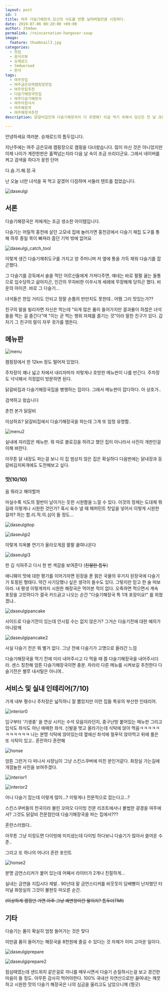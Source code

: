```yaml
---
layout: post
id: 3
title: 여주 다슬기해장국.당신의 식도를 반쯤 날려버릴만큼 시원하다.
date: 2019-07-06 00:20:00 +09:00
author: 2tmdwo
permalink: /reincarnation-hangover-soup
image:
  feature: thumbnail3.jpg
categories:
  - 맛집
  - 음식리뷰
  - 승재로드
  - tmdworoad
  - 한식
tags:
  - 여주맛집
  - 여주금은모래캠핑장맛집
  - 여주맛집추천
  - 다슬기해장국맛집
  - 여주다슬기해장국
  - 여주아침식사
  - 여주해장국
  - 여주해장국추천
description: 닭갈비집인데 다슬기해장국이 더 유명해? 이걸 먹기 위해서 당신은 전 날 과음해야만 한다!

---
```


 안녕하세요 여러분. 승재로드의 틈두입니다.

지난주에는 여주 금은모래 캠핑장으로 캠핑을 다녀왔습니다. 많이 마신 것은 아니었지만 이제 나이가 계란한판은 훌쩍넘는지라 다음 날 속이 조금 쓰리더군요. 그래서 네이버를 켜고 검색을 하다가 꽂힌 단어

다.슬.기.해.장.국

난 오늘 너란 녀석을 꼭 먹고 갈겠어 다짐하며 서둘러 텐트를 접었습니다.



![daseulgi](https://lh3.googleusercontent.com/rIhK3dKNviHnjEvqlE5RLW89kprjlQSXiPIsZfI9lEplhhvSHOmkpRKob1XkOwitnJ2AirbeiODdZWJ16junoqf83e44JM81pzdPVyIZ31qAL2gLXWHe4snnUkB34j29qrqa6RWzZF7W5iiGi2X-X6gqYlKvmL3AMiOnlfF2-xQtfQcByWUBq_BR_DjWSxa61CT2F9liZMiAeiS6w4RwTq19Z931jwn7eQp64t4FeVWWS4TE6KuP76Vfn1yDm_FIw6-dw28OcgkQ1d0fkleUpVyIv-WUBT2lM0WDBTgGeuimOIakOSwMb6-ILC8FfmAXeJqqERyUvFEy1AZ0kzCclbh0WLZQQSiKfmUkix-MIln1bJPwN5tK6MeTEhOnLVwnVM5NtNa0WDM1iXp25gc2zHRoZyqewLmEUwzFHrlVLslFw2VTtsBvWX4PQfgwQSi0rfqCExthvHzKoenIDBueY5p8OCAgVoTR_JBXQLFtHoPK0NyuxVYuQjh8puvJY4IL0LaDBKTtt9ECLlLtFNNBtrwQGDk-j2tWpqDsYANePW02zn-o8fniyROHXd4uchaubz15Xr_iy2kfGUrtcDPmj_1GhIHgpwlF4yATkMe8m3iaw2sxJ6zd394ErKQjK2ORA2e_qzH04bN7vdrdU-8T7Jn4f7h7DbA=w495-h880-no)



## 서론

 다슬기해장국은 저에게는 조금 생소한 아이템입니다.

다슬기는 어릴적 홍천에 살던 고모네 집에 놀러가면 홍천강에서 다슬기 채집 도구를 통해 하루 종일 목이 빠져라 줍던 기억 밖에 없어요

![daseulgi_catch_tool](https://lh3.googleusercontent.com/L9mx2jVnM_EJNaHOmdRdBK03v_wfZIY7pc5sSUxSot4x5zsXpRqMzBKVSEXf0aDjzXzZAjHMO8YzM-BmIC1sjJQxZuNKn56NMRDKUjYCZZKzK7eEY5bYSA8dW9K3D4arkjclZicmKactPtXpoTzbjXARAWD108J1uXA8npuqMVSr9GU3z2dNT0YeWPSPhEF6VUUWZX3NPJuVlskO7s2xMEMJsSF2GhgCIHcWZ6TRYdoO5IGteSmdAXEmwpzgGRh_nf_5TAb61Co305Tdy-FtnrtyhmAw0liyt--A5drmjCsJAVvfsPg8ei_Bb7vsrw3p1Cc9DjNOclanN19CRhFC_SQQ5HsXbv9JpMc-Bsri5sqsOfo2PCrXS1Czu3YnlaEP_nvwSKG7Jn3vSTpLLWYl2PFl7OA_5EjLIl9zzUe3jtdeOKg_zaXEVkThW-_ycVyBY5qoCQEk1OwrS1BGudkL7TukbGS2RlEWrz4S-7pf5Gy2daS2tik8U2zuKqpK2G0LJi8TnLJu4W6T340mwXHwq3uqL5Y9nsYWjDMnscueuDMt9W_v3BBL56iuS1Cqckk4TzpUgyOwFiFoXzBSubz-47XWd5kv-_kiAEZ5I_Ip5kzQwrO79366Y5hvtLmOpvjbqrbX5KFcxNdKGGrqWAGkIjJj48Tt8XU=s600-no)



이렇게 생긴 다슬기채취도구를 가지고 양 주머니며 저 옆에 통을 가득 채워 다슬기를 잡곤했다.

그 다슬기를 강둑에서 술을 먹던 어르신들에게 가져다주면, 얘네는 바로 펄펄 끓는 들통으로 입수당하고 삶아지곤, 인간의 무자비한 이쑤시개 세례에 무장해제 당하곤 했다. 비운의 아이콘. 바로 그 다슬기...

녀석들은 한입 거리도 안되고 정말 손톱의 반만치도 못한데.. 어쩜 그리 맛있는가??

친구의 말을 빌리자면 자신은 먹는데 "되게 많은 품이 들어가지만 결과물이 하찮은 녀석들을 먹는 걸 즐긴다"며 "이는 곧 먹는 행위 자체를 즐기는 것"이라 말한 친구가 있다. 갑자기 그 친구의 말이 자꾸 귓가를 맴돈다.



## **메뉴판**

![menu](https://lh3.googleusercontent.com/OInTJDrzVQJYgRJAkC98xKS-y-TdNx6aw0jMd6rveOFsgyKAmOiCVwbd5OusEAJJAbiEWfyPcx1ThFqUrYxMZVyZIbDoC8CWlvry1UlVuwPnih64MH0flbNFJuFhz0bUzTXrGdqkukmvM9ptspqz1yn8YrxOM6U1TDIgifXhPXMUFy7iHnscq1GZeYrFgpp10AIN57-El0n_ZA1KDnRZycrJVkLAZGRvfwl_TJ-chfGAUov6gLMasutJIo6JkgVTm9w_QfldGceab_wSBjOs9KFSqmvCUM4LvjqqbEjItP9gVyyjhoQLfCyaDxXI8tzwjQZDtZb2jxdza-0fTK8KrQYeLlStUwvL0Md_1pElG4-3snZEGVtn5oQyQxr14hmht3jHDsirxIIR3WIoDusBj-PijaaK3g3_zHBmR1STPWMtgy56OAxkNXbe-GWobdw6g5arR1RmOhW3QRQBLkd7LlDSn9ElpFxlONWJbZ5CsBxFdijmv37vOINmrpoUx9RPGJPIXEsHRIAnUCTF9gI2lqaOIj0FZJ8YpxM5Qj4VZW-PdWHsGiyr61q4yYojbKu4okqm4emV7rQowO07fpoHGaZ7_3aSPnYYKciFcbo6QCdPKIm0hMEWxWkCIYcpLHO-twM5xgCPIpb8CnP46sY4bFuvqP-WFes=w495-h880-no)

캠핑장에서 한 12km 정도 떨어져 있었다.

주차장이 꽤나 넓고 차에서 내리자마자 저렇게나 호방한 메뉴판이 나를 반긴다. 주차장도 넉넉해서 걱정없이 방문하면 된다.

닭갈비집과 다슬기해장국집을 병행하는 집이다. 그래서 메뉴판이 잡다하다.  아 상호가..

검색하고 왔습니다

춘천 본가 닭갈비

이상하죠? 닭갈비집에서 다슬기해장국을 파는데 그게 또 엄청 유명함..

![menu2](https://lh3.googleusercontent.com/DDv2Lj2gN_B3-qiAmW7xC_GdQmqmVYKGLsZTFOuNspRI7tPsSlpeEjYja-UwIrZd4dmBEh8FMnP2QhJ745KqYcE2wnsJY47RKwmAZpSnUJfulSgblWBw7-3nlLJbKVgpb19WZC8Y8p2LZoPLXe0gpErLQIqokugWysUWR2hTowLpaOC6HJ_T6NubizUxfqHrWDzx-m3T1pnBF_nBxiS3gW6crxHkYWtQKHZN-EzbOvY6hU2RT6H9sTuu7GIe_u5qqaCg9OWswrOq54lVArrvBJmP_Jei2kkIZJHORMswi2YSRmeCtbjbMmCGiNyb1Z9-uoEWIyoLTUUqpO8bxWc93RPpJ2EvEddybYzdK1fHh-VnofiwG2Tw5wK2o9FG3G_0eZg5Ia1RUBdu7hXi-7KNryASs_L54sk9CUG6M-V_GsmGddFWTnC6LSKGNdZp78PifY9kh4-STLNJmwNMaRyeHVYsYqofkodNcB_rAOGJVd8zogu_DdXTixn6FeFJNf4qguXS-_Qwja2oARY6veMTz1oQ-ii3QjTzw0bwxCDTh3OrKgjhWQAaP6EcZbdNp2wdbbdOftab9i-hlm344AfANSwOSMuNQ0-6Bm4waSsNa-ZdepcRdxbvYIhSBuz2lsR7n56fCr4hJUcrbMK_GaA0jvqG5xVloHlNtJf22y56kHnzZVZ3VKgEkf-RduvU1BmOWg3iUuv2MG5mvIHhu5krRe57=w1499-h843-no)

실내에 자리잡은 메뉴판. 뭐 따로 블로깅을 하려고 했던 집이 아니라서 사진이 개판인걸 이해 바란다.

아무튼 닭 내장도 파는걸 보니 이 집 범상치 않은 집은 확실하다 다음번에는 닭내장과 등갈비김치찌개에도 도전해보고 싶다.



### **맛(10/10)**

음 뭐라고 해야할까

마실수록 식도의 절반이 날아가는 듯한 시원함을 느낄 수 있다. 이것의 정체는 도대체 뭐길래 이렇게나 시원한 것인가? 혹시 육수 낼 때 페퍼민트 찻잎을 넣어서 이렇게 시원한걸까? 하는 합.리.적.의.심이 들 정도...



![daseulgitop](https://lh3.googleusercontent.com/rIhK3dKNviHnjEvqlE5RLW89kprjlQSXiPIsZfI9lEplhhvSHOmkpRKob1XkOwitnJ2AirbeiODdZWJ16junoqf83e44JM81pzdPVyIZ31qAL2gLXWHe4snnUkB34j29qrqa6RWzZF7W5iiGi2X-X6gqYlKvmL3AMiOnlfF2-xQtfQcByWUBq_BR_DjWSxa61CT2F9liZMiAeiS6w4RwTq19Z931jwn7eQp64t4FeVWWS4TE6KuP76Vfn1yDm_FIw6-dw28OcgkQ1d0fkleUpVyIv-WUBT2lM0WDBTgGeuimOIakOSwMb6-ILC8FfmAXeJqqERyUvFEy1AZ0kzCclbh0WLZQQSiKfmUkix-MIln1bJPwN5tK6MeTEhOnLVwnVM5NtNa0WDM1iXp25gc2zHRoZyqewLmEUwzFHrlVLslFw2VTtsBvWX4PQfgwQSi0rfqCExthvHzKoenIDBueY5p8OCAgVoTR_JBXQLFtHoPK0NyuxVYuQjh8puvJY4IL0LaDBKTtt9ECLlLtFNNBtrwQGDk-j2tWpqDsYANePW02zn-o8fniyROHXd4uchaubz15Xr_iy2kfGUrtcDPmj_1GhIHgpwlF4yATkMe8m3iaw2sxJ6zd394ErKQjK2ORA2e_qzH04bN7vdrdU-8T7Jn4f7h7DbA=w495-h880-no)

![daseulgi2](https://lh3.googleusercontent.com/-P_OavJUUFm-IXNenZB4MVbmqPcbyAy99cXvcvIGNe9aFQZ8A_HjJObSKgPP2S08mTK45Cp056k-fbRsmXiSgELNjaS-aHw6PJHGPf3KHLrgPiqfxW_B7ECLApGDkEKoNSzOv5e44i7tJgEVH7qY7lWHCOadIHwnbj1QIOq4QA4dvF9OEKkdydB5HcO1P59V6FiC5XZ0MzNo6XVB7buYHaPwlchIvvx8iikhCQ23Ad7s27sN3387NooP4_eHKxAdnHDT25YfCA2Nr0r9i5LTsIwV2RdEx3ldwc4mgGf2_J1zG9l93-ryf3HHHbaLD6fIOwhzHUk0k6YhEXHiCCQWkonaLfes69VxgTMwNvCKnePF3bszViRARZSkzUqbaCS8Sc6Jx1cHecAaRsDSRzGtsPKjKgQKMrwy3tYsS318b_9oAms_0kguiBB56K-K5xWte734C1puZLhz7NFeT4XaNia1fTra_jYKfJehbn_LEIbTr1zJNdJxY8yBxZHnMAMMd1euvuQ9qRPD6pcsJspQYvR4CWFHRIZCu9XjRFGn-DHvK0JXx4WHKU40RFZA01TJdDDBWZhNmUInvH85Vc9YwMK8iWTndZq12xXSfsT83oSu5Dlj_Wg_wI5PFSsawaF2aT3R-gsA9Sa-UVh6oc6AUWsdyjIj_OI=w495-h880-no)

이렇게 지옥불 연기가 올라오게끔 팔팔 끓여나온다

![daseulgi3](https://lh3.googleusercontent.com/HkRJGnE6a_STDuGfOqIwjquqrFyrk5xeMBsuOukWKnqgO-4tyWTB6pnODWGO0B2jRmJz79B4QWMG7lUY6yGQfo39edDh6PDnewqG9zG-Gc9pFgu789jeTQgzxMQnjGGsHXJAhTwhcYSySpAlpWTDIW0QI_aDvIE3oh24_GwHbT2eNeqyXtlL7HCOfzShybEig-MR6Y4LKp8l14pD0mDpzrm-JlVTobA9GbCvukfC2pieZoaRXRtG8HnDgy_BL8ANhft4ZZWwD8_z5AWD8UvFGVxvH3EmRuVDO6JOQJ3uJlxBQrBwcy_1sjwk3gYa5d_SDj6jgcT8O8YipAMhdI7BrbuqF0X9cIaYImVnWK8qmbNV9L4YRx8_x-cAzME5Xqy3BOLdwcFmAgzCXzIjbl0tVx9Mwru2VmHsYEtV5HhC6_vc_QchcQm9ZIXlLbFHe9yabtbh5zCV0Bn5em_KINfjaWgvjJ2of4lXmsZ1WYUAqg65zQxirCEohh7EO86Am5a-oeCKMtpxPvhoL9CmsPt7_TwIPKAE35xoeOtQj7qhQ12q3rPbRKiaErb422O8yn0npUexoLqNWVJbyLgDHvRsmYpnP7aOPPPEVtKB1CCXzijcBOI94nkeVfHV7YLGV4wMJPdqzOI9iHH1a_TN7RuvD1u52rzaYBk=w495-h880-no)

한 김 식혀주고 다시 한 번 색감을 보여준다 (~~친절한 틈두~~)

애니웨이 맛에 대한 평가를 이어가자면 된장을 푼 맑은 국물의 우거지 된장국에 다슬기가 토핑된 형태다. 약간 사기당했나 싶은 생각이 들수도 있다. 그렇지만 믿고 한 술 떠보아라. 내 평생 이렇게까지 시원한 해장국은 먹어본 적이 없다. 오죽하면 먹으면서 계속 포장을 고민하다가 결국 카드긁고 나오는 순간 "다슬기해장국 특 1개 포장이요!" 를 외쳤겠냐..



![daseulgipancake](https://lh3.googleusercontent.com/qAK5OVNiD4P_dQiSgwSk77j7nlVwXu54FZV_hLUckQfQtUhgvoXf0OIRhMyGctXZxVitZd-CJIOVwrLb4LOVlQiqgh1I0zkV0uRzMg9nUjRMOYLqU_aD5OaeWPNTv4O1ItNnEi5G0RDdEKwor8eAaI8S2i6_7biSecWbL1anCJzMRe-fwIQOuA4KunZosnZ7zdqo_X9uK_8h_EYTnqboPcTwgyo-Lphvy2806aF5zzfYn4JhqxtIaGzcSmK20ckWzyHZD8Cz5JnwUIGXoKZpOQRCjhdVHg3E1v6hM3lGOudiiuR7Q5xZG6zcycybhZryoUzIZ5TER-5a53PsYEbFIthKS0VTfIIo54z6yqds4iLVJdxJZUcC_RMPW12kCyjLDLIVfbKfLe8322hMUvmhCOcFIF_Hiz0D_8kh7_XztYF0LsOunNA0-ZPKm4Px8biEbNa4nAbVtAHcfzVGVdCMa_2WgEex3uRev3vDOLnIMoF0rPn7fge1UJyJPVQ6bfGpaEHywLEifsH94tEU54KSqFuEmrQlY11jR_9kExF81DvEDj8iAlVlqX9j4mgMbPMJ1E6C8Qpit77I9Ca_vcEAR8KGRPDHe3Clwp4OgSE2oRk6cUtT7BTC83XBAmlgJ4abWc0iELeAbikZKx7h6qIGeOhAR5BMnx14uis5xRT0EcdElHNBzcPohcLh6Lzwl1Fazhaskepb-SRtndr4DFEa_6Tq=w509-h903-no)

사이드로 다슬기전이 있는데 안시킬 수는 없지 않은가? 그거슨 다슬기전에 대한 예의가 아니랑께

![daseulgipancake2](https://lh3.googleusercontent.com/gAEf9UUqHRwlpgHNGSfRzWyTpJ1fjO-yra36XaHlC9TPoVyABld6MTY-VI9tNa3BJ0zjh4TtLscR1WhUlOkyhN4XKSk9-2kTd5s0mW2V_0wYL0U2WHCDaiM4Qu4PVAKZns9z1ad4jrl3aXLfvgZMvsLtrhuAe2F07m--y7OZk8uKpEqeQVU3zUMku0f2m_Dt7CrKvEYSHlWBxh0jKQr9YyvLntxCsDVx8PnMsGYU3jBhtsIQIC17HFDmNP8xS6_07w2fQY6hPAl1bscv9ZU8B2hgaGBcmzTtTeibK-mPm4DdJeBpUtzFTiO937D3bek6Lb3H4tGc6J1C3nnyDzO2G4gARAIb3GZnk7cbgXgIV09SwX0qqbie62ObePjgssJgzP9ntkPsXxyqg5yb-yX3h1ZLtaVNAKJhmaJWx6f9ewvPQSi_UZXvVVq6YG1n0oYOitz-uU9FT1gbUipR3BJ_I6RgXFWKvKPKg3Irx7XOsV6fMCX4JKga6wig-sLaZg2ICb-Uw5C9pTIfZZbofrfTKcO0RbL-_spff3cghJQrF3A8ewlik4Q1kfDnlPiSWxfRg8iTHlY0iJWBOY5FVvAR-dK5ENBsPtgTYmP4HDmsX3geByWJbi0OaaW6mUrJoTot6e-3w4ckUhMr-tPIhYvPnNU2aEilcdNqfDdseXyNvm909GBRPd8pBXPy9HMqy9hA7VgQVyIxs2bvk_rrY5SfOe5U=w475-h843-no)



사실 다슬기 전은 뭐 별거 없다. 그냥 전에 다슬기가 고명으로 올라간 느낌

다슬기해장국을 먹기 전에 미리 내어주시고 다 먹을 때 쯤 다슬기해장국을 내어주시더라. 센스 칭찬해 암튼 다슬기해장국이면 충분. 차라리 다른 메뉴를 시켜보길 추천한다 다슬기전은 별루 내서탈은 아니여..



## **서비스 및 실내 인테리어(7/10)**

가게 내부 평수나 주차장은 넓직하니 잘 뽑았지만 이런 집들 특유의 부산한 인테리어.



![interior0](https://lh3.googleusercontent.com/d2XhSDolkH36nPthlWKK8VRnwwcH8AtdywiTuV9Ep84O--BUmxAZzYFmMpOjJlEV8Hj35eJdFnAGjX_wFnTLEgtv2MiIwk3dmrQvz752N8-2f3q93uYhPzB1fdizrTul2HOMb0btYFSkjNejb6H4iu3neXslfoTe64GUYWUS9VtC5e5a2EKCF-Tzyg_teP0lzOht3uZbVIJGDGP0tdaOoVEPLdyQI4I51PsNB9QMa3i4PBn5ZwXvKSQq0xPYlc9A5nxVcQP9v-pdh-0RCa8FI4t-mCwTpyfx9h5tfoGgZsRRDZ6YVcknSbD8-gvGtybwyE2BpsrmKeEjCBGY1TK71NAXP9WHlRqBXOEQnhLO87pPpkiVt4mvETJZBD4feA2gOu83f0ir4ayrvumcyGj04M5jvgFAl73I4_vVF9L7WB8Mk3HSHL_tYppleZug4icerrrAXvTNRi2eyJtk55plsa6roxBPZQlYEOehg1Bcrskc0OuAUSUCceQ0wHWM0p8rwTTXl246hMdDu2o494CARMXvM4dXjOcqFRg65F2Fls-K3h60LAaJRV_XNEwvATgWhOhvL8O3bWFsb2bRY495RmUaDWh2a_Q53TuUgjcjBJ4524o31jWpHo8WKmzMpFOLjVeIkgW4oZDN9sbvAaOTN_mCPGKoKbyhDfmR8HQYPw3FMD9eRF3Un4N_BLP6Ujya7d38v5W_CFjqDzA4dwjySJSo=w509-h903-no)

입구부터 '기생충' 을 연상 시키는 수석 모음이라던지, 중구난방 붙어있는 메뉴판 그리고 입식도 좌식도 아닌 애매한 좌석. 신발을 벗고 올라가는데 식탁에 앉아 먹음ㅋㅋㅋㅋㅋㅋㅋㅋㅋㅋㅋ 나는 분명 식탁에 앉아있는데 옆에선 좌석에 철푸덕 앉아먹고 뒤에 룸은 또 식탁이 있고.. 혼란하다 혼란해



![honse](https://lh3.googleusercontent.com/vFmoTlNL-9TkuFhtTvRYzae0f9rPwfMRth_MHTyzeUHK44tmDB0THfRGze_y8JTTnSsUSOEou9BN5Sw4fsgoXN1Jsvkzc_ricBnhX4h8ieknW63YPu2xXoC4MA3gF719igfzJi6LCSLxI4bHV3CwnsdMfblK8z_lRRoWn0hP_DPOoWhPdPN6yhfjQ8dE0YZksc_dyrrF0g0FW9dH8Vmr1cZacSWzaK8uSR40PFuWfAZ5ECS84g4IlXVJVwDJjTPGsh5kbPQK6vyyqIo72BGF7WlLFyDXIro8bXYr5II4GCN02PI4v71Ptyxu9hsiobmnsGQ8bhhzTbVMKGDE6qLFnsBOatM0WBBmVu0ngEvCmxTlM7jIOrHA5B1T_re1G5ABjzWeFKrcBI69RszBLbN3KoUieksBDNhSG24PkYO7VhZ2r3VOnBqrU9gEBaKzOEQmybVT_hx1XYb5Z2zVAUb5jqAwG8Zb21u6XQB5Eafgn2gisFhhpLPgu-KL9L-lGY8dlcggzgOzPpK5l_xqLjWD3Cn7NcwPy8_13RR3Z5Cdo3yAka6nAkFOktmpezo0UhVstHpvqOIrqN8Q5qxhPqxw7k4YltEUlDtQW3iBD0GZzF0pW7wqwb3iVPG5ug7AHmJMw9VoHAuDsBLeZDERhWi9uijKo2NNMEmJArY6ufl_XQkPsRLXR21q3RYqEWsPugWF7OBYNrwBCD6WcpYZlTuYsfui=w400-h345-no)





암튼 그런거 다 떠나서 사장님이 그냥 스킨스쿠버에 미친 분인거같다. 화장실 가는길에 개깜놀한 사진을 보여주겠다.

![interior1](https://lh3.googleusercontent.com/WtRePet5u0mbDUtZa15T2gkVnbw4v-p8RSf6xKx1vBjcB5yMb_-RcH01-Qd2IGWftb_w5XAHzULJkJtG0LtG-VUxpGGDdvi4mBT9_PRlsV0Wno7Sp4oQjy9d_gWFF6NlHjQ42b6QURYmfkKGYVymOF-PKLXno-yt_UNpKYHX2-bF16jdTqWU7SZRJTEnY1sXMtfeV0ruMRH0p02jTuqXXpn0G38iRjxzvV9V_pkNl0PVA1-qD8LWTR-NM8FjF3QXk-92KL5-p40EifCFIwaVEZrzb0vYgHdRIzFNJHMO2XD9FlEBeIhY8xSLYSdgmGu-jNajuNEWYbdwlmPxEi07FlFc5MYFE25GLdPRfpHFxESrEaG5g06GXsgJ2Qy1s03B2Ofuwt7Z1IiaaiqSKKkG3pwdjJOw5rVaxbTSmxSO4JqXqwXlDZ5R38AvwMzfPrXzzte1tvjEhiu-1Jm-gWb9koHdOAqg_CrYhSDcXiRjJINZGOZ0DwoSoQL3i8APwe4apgZBSUgHHREp4NehT9fH0mi1TzR4GPNZkVJKO74qt7PEhjciljAmzJfeLDHbZaD25fQfhnZ8ZWHMkOF_ycr536DBJmtcLMumZOVF9DR5fxs5-pQsM1IFJ3tj2RBJDYzPsVaNWPDzTIA-aY4jG3190PG_-YC1veyxBwcsHEPmgzTbNjSgmE-oxMAGWQ__g8DpkMxpxL54IYCUnzDZ8RafbeBp=w509-h903-no)

![interior2](https://lh3.googleusercontent.com/rqDjtqjiSMp1tKI1Sp8XNS2t7wp0cLEOxI9yWLbjNa7BiQM_paIyWRTb-yGlJ-sbBZQgcoWnY0BpF9Iqi2I7KLz7DzgF8yt7SCgr_8nsgv-XDmGlhvb8ubL4pu4_o72LBquymMfCK_9mU7xSSR0lXpaTpq7J683rnUvLmHKhzjymtBM2uWzvg9X9yVaXUaWFWaHr8LtCKPIc_5HwLFAhnyV9Zt5eskJRRyBemaMZklRxyQh3GwMIhfEo8iHWApw6anKeuQ-fj3gv8BjKAQg0abBlELUW6YU9aaUD_qEkcKQ26oezYdsYhQCRrnQ_NtB9yuhBX_d5HjBaEKdU3IjFpMr2R2cH0CkICisXMXkXsI4UW-JmTyq6w2FEblijhlFUyoELl26r5OTkHJkK4rbqTS3NCdpU6jGyHEHQS213j10p_Kib88D-FpNGjtOq1HKrL6pD_FR8eFTEkWAI8Gl51MfjZiNi4AEhhTIUbejD89EIblaOCghNZxICtUrfa2oSPGMtno6ecFmD2087FpilJWf8ZGuV7NsmtS0JFJ575TqqkR6IhGgNDqJTiHszqwp01nNRxdsYISz6pjVDU4XEVRiMK_K8apeWTQZ1W_354j2l77mK9SRiOTWnnfSF5K7A8zLuvdRK_pKrLB56p1B7g_RI3bydrfBvOkw6wR8YEnuNbYdd6xA13qDrJP4KtTc1_OSAIY4-Y18nG9sQwTyPK7Pk=w509-h903-no)

아니 다슬기 잡는데 이렇게 많이...? 이렇게나 전문적으로 잡는다고...?

스킨스쿠버들의 천국이라 불린 꼬따오 다이빙 전문 리조트에서나 볼법한 광경을 여주에서? 그것도 닭갈비 전문점인데 다슬기해장국을 파는 집에서???



혼란스러웠다..



아무튼 그냥 이정도면 다이빙에 미치셨는데 다이빙 하다보니 다슬기가 많아서 쓸어온 수준..



그리고 또 하나의 어나더 혼란 포인트



![honse2](https://lh3.googleusercontent.com/Fg5MeMiG2UqH2SjLKz3rLlYxr5qwUh7i1MzEIMu42riGE83tbOYJWaNYTOxv6Yi05V8rDcySd3SQVbETBhg4-ajpUpQnya2eI6wPYitqD_hh52-VFRLyGtdjtN11htnWz3fa06NG_q9jZdsd1E8oPG9bCSEiIO1SnARuPguVDO0XtLsk1kUyeFmJ2LR81QeJdshjOxHaw57UfzJ4LMlUDSCM13gLQ1sMI5TIHdzCo1F6xVFVofpViL2Vj-iJZoQ9w-eaO4zlaYpQtDt5Pwtu08A60-O9ZpQSIUMp0xuMRYQiMe6oPLAuEsY7gPYJcI8xxHy5fvcdi-57Uplsy3BKqpLpasZ6_vGLrsG5bwiHNlz--3AOzJQxT1FNnr2ZxnG4yl3uOfzCC4b7DccvoeNGrqkzECAiUkl82zof_6xwTpmITKyhYux9du-v2WxgaXxM03A4kIbcQekVgB-nRYBsy6XUp6Vo2kFPzHLI4CdP9XihjHncl3uWwpPEf7FKtgwJ1hFWd8FRT5OSRay3qLEPFRr0vpbu3yLO230jTrt3ONkse_j3iUEg0fjHVdUZCKZCkVlj2b8bONUqdU2lqtvXJaxCYAP0OcXr6BRjWPFPjtUvAz5aPSYXf4bwksCKjHyC3tdF39MdhXFDFrbhiK_rL5DnVDAecYwMttCp2dzOMTd4puvyNdjT85ucq52XwcZH1TV1li5NPd0Xlimy4s2pmv36=w475-h843-no)

분명 금연스티커가 붙어 있는데 어째서 라이터가 2개나 친절하게...

실내는 금연을 지킵시다 제발..  90년대 말 금연스티커를 비웃듯이 담배빵이 난자했던 터미널 화장실의 그것이 불현듯 떠오른 순간.



~~(이상하게 캠핑만 가면 아주 그냥 쾌변왕이란 말이지? 틈두더TMI)~~



## 기타

다슬기는 품이 확실히 엄청 들어가는 것은 맞다

이만큼 품이 들어가는 해장국을 8천원에 즐길 수 있다는 것 자체가 이미 고마운 일이다.

![daseulgiprepare](https://lh3.googleusercontent.com/maBxNNUvvlzTktrEnDLW7HB3IxAIJIi-bAO_qiDaV_r7LUrR8V-slQMHQ4KqjJom3KzjQ3_8EXGHdfapS2GCobPwkQnZewJUT7V5MooxdFVniiZUoizy_ulC4hrclfSNZrU5kfE-zzjNcKJG_qESmelAncjnWJ_CJkqDb21qYM0FR_K-Ts60VFYZdG89qCThuKaAceASPqyNPziyeUc5nDS5pwjalM-qhksDeYRk-r8tJYX9IqvBhQwyhBjqBKcPv8zX8jdaboK__8S9nimbnYdDfAOeW4rCC8sQI7VJQbKBae4wMOA9w7syavbzguDTwM8-6VT1ghazNupLQs3kd7zFDLm6DRvdf7Lgq_hvviwXycDYufsCyZJRbfI1cV5vvgnHYHgY4ztIka9IEZeU_PuJ8XPVfrtEnGR3hYKz2m1mGUlX_uLggg-s-X60uashl3KQvzwzYu7wl5c5Ru15AvQNcTfYC7N0vnCONqU-9k2yZXEXVqzK25AE8ls3k22ROvuMCHI4A4bF0pOoCW1LipJGMiLspUZ_fLFQP8NmpXjBPa5bc3dUvXwe_OiLa_uJ6bDnreIILmeCgNHeQ4lWhPBYAC03zKeRfYJL2xrquyHcKjRw-87KY0YRoqN3lyW_G-jxgZYYLAclTmRKTWAiX3xyJuMQvAkzq8ZabL2iS-PKrzMeQ7XNH2jE_EH6tPajPZchh6o3l4SbeJMaGZAuTLJZ=w509-h903-no)

![daseulgiprepare2](https://lh3.googleusercontent.com/hHJccHalxkoAig1dO5C-NtmS1lMK8sixYjefwTfZXB0zWGqvL2xWAwdxFGMEze70-3lC8AP7tBxdABA4olZ-jBKQ3-1_4lVHWY9rkBjptzVJIr0ve40AYQbzPHKtfM07ucCqqfHJMNZbOxuYsBqBRCun9KUUQB8WK381MvlQtpF3h51Ks2181csUgj6qShNZ7NuxQm8GvQri6-zgkgstfXc9jC3jZ4xIVZARRon1TtvPldhlTa-N0m2TWbMR5w-y4VNtzCwrk-ThCGEfAf4oW11G1KXUJpJJqAMt4FWzh9gdkmFBrPNTKFwJLwgecWnf81Rf24LHuA-BIO55KfYr_xYCXEMej7W7GaWAiFA6ccL0pnuZP0ZkV-jNXpx4iPCv0389376ocjR6z8vZa1umMAA0UxCCAiAxduqM_OcBJKYECtk6e6oRssWMyATbOxLbHKt-OcURcYPBgouLg6k4z0EsSu5hLq2JcbIhrbHEec_KFPflWr45y3YL3uZf3--PTd5yc2GLjLn0z1l-uRDi_FoccmK53BAbAAXjNCnX5P-bli3gcDgHybxSyKilfiqBdTKjgpFgLnVhvcnbnRx68VxjbSnbXLbAqYR7HW6mcY-K7yQUgi-UaNVbXlhgzQDLKCDWUjZeOUlYVEJiRO_lZfXdHTjFLZW8IXC9SQRHMZVE1M9y_wor-1Y8gcfYxZH48JDr0XL3NXIlsui30EWzc2Va=w509-h903-no)

점심때였는데 샌드위치 같은걸로 끼니를 떼우시면서 다슬기 손질하시는걸 보고 경건한 마음이 들 정도. 아무튼 감사히 먹어야한다. 100% 국내산 자연산으로만 끓여내는 깨끗하고 시원한 맛의 다슬기 해장국은 나의 심금을 울리고도 남았으니께 (찡긋)
